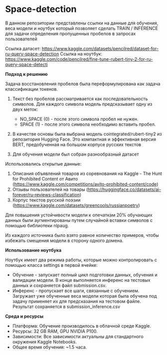# Space-detection

В данном репозитории представлены ссылки на  данные для обучения, веса модели и ноутбук который позволяет сделать TRAIN / INFERENCE для задачи определения пропущенных пробелов в запросах пользователей

Ссылка датасет: https://www.kaggle.com/datasets/pencilred/dataset-for-ru-query-space-detection
Ссылка на ноутбук: https://www.kaggle.com/code/pencilred/fine-tune-rubert-tiny-2-for-ru-query-space-detecti

**Подход к решению**

Задача восстановления пробелов была переформулирована как задача классификации токенов.

1. Текст без пробелов рассматривается как последовательность символов. Для каждого символа модель предсказывает одну из двух меток:
    *   NO_SPACE (0) - после этого символа пробел не нужен.
    *   SPACE (1) - после этого символа необходимо вставить пробел.

2.  В качестве основы была выбрана модель cointegrated/rubert-tiny2 из репозитория Hugging Face. Это компактная и эффективная версия BERT, предобученная на большом корпусе русских текстов

3.  Для обучения модели был собран разнообразный датасет  

Использовались открытые данные:
1. Описания объявлений товаров из соревнования на Kaggle - The Hunt for Prohibited Content от Авито (https://www.kaggle.com/competitions/avito-prohibited-content/code) 
2. Отзывы пользователей на товары (https://huggingface.co/datasets/ai-forever/ru-reviews-classification)
3. Корпус текстов русской поэзии (https://www.kaggle.com/datasets/greencools/russianpoetry)

Для повышения устойчивости модели к опечаткам 20% обучающих данных были аугментированы путем случайной вставки символов с помощью библиотеки nlpaug.

Из каждого источника было взято равное количество примеров, чтобы избежать смещения модели в сторону одного домена.

**Использование ноутбука**

Ноутбук имеет два режима работы, которые можно контролировать с помощью класса settings в первой ячейке:

-   Обучение  - запускает полный цикл подготовки данных, обучения и валидации модели. В конце выполняется инференс на тестовых данных и сохраняется файл submission.csv.
-  Инференс - пропускает все шаги, связанные с обучением. Загружает уже обученные веса модели  которая была обучена под задачу применяет их для предсказания на тестовом файле. Результат сохраняется в submission_inference.csv

**Среда и ресурсы**

-   Платформа: Обучение производилось в облачной среде Kaggle.
-   Ресурсы: 32 GB RAM, GPU NVIDIA P100.
-   Зависимости: Все зависимости актуальны для стандартного окружения Kaggle Notebooks.
-   Общее время обучения: ~1.5 часа.

